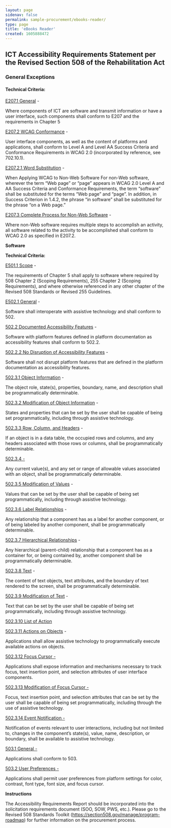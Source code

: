 ```yaml
---
layout: page 
sidenav: false 
permalink: sample-procurement/ebooks-reader/
type: page
title: 'eBooks Reader'
created: 1605888472
---
```


## **ICT Accessibility Requirements Statement per the Revised Section 508 of the Rehabilitation Act**

### **General Exceptions**

#### **Technical Criteria:**

[E207.1 General][1] -

Where components of ICT are software and transmit information or have a user interface, such components shall conform to E207 and the requirements in Chapter 5

[E207.2 WCAG Conformance][1] -

User interface components, as well as the content of platforms and applications, shall conform to Level A and Level AA Success Criteria and Conformance Requirements in WCAG 2.0 (incorporated by reference, see 702.10.1).

[E207.2.1 Word Substitution][1] -

When Applying WCAG to Non-Web Software For non-Web software, wherever the term “Web page” or “page” appears in WCAG 2.0 Level A and AA Success Criteria and Conformance Requirements, the term “software” shall be substituted for the terms “Web page” and “page”. In addition, in Success Criterion in 1.4.2, the phrase “in software” shall be substituted for the phrase “on a Web page.”

[E207.3 Complete Process for Non-Web Software][1] -

Where non-Web software requires multiple steps to accomplish an activity, all software related to the activity to be accomplished shall conform to WCAG 2.0 as specified in E207.2.

**Software**

**Technical Criteria:**

[E501.1 Scope][2] -

The requirements of Chapter 5 shall apply to software where required by 508 Chapter 2 (Scoping Requirements), 255 Chapter 2 (Scoping Requirements), and where otherwise referenced in any other chapter of the Revised 508 Standards or Revised 255 Guidelines.

[E502.1 General][3] -

Software shall interoperate with assistive technology and shall conform to 502.

[502.2 Documented Accessibility Features][4] -

Software with platform features defined in platform documentation as accessibility features shall conform to 502.2.

[502.2.2 No Disruption of Accessibility Features][4] -

Software shall not disrupt platform features that are defined in the platform documentation as accessibility features.

[502.3.1 Object Information][4] -

The object role, state(s), properties, boundary, name, and description shall be programmatically determinable.

[502.3.2 Modification of Object Information][4] -

States and properties that can be set by the user shall be capable of being set programmatically, including through assistive technology.

[502.3.3 Row, Column, and Headers][4] -

If an object is in a data table, the occupied rows and columns, and any headers associated with those rows or columns, shall be programmatically determinable.

[502.3.4 -][4]

Any current value(s), and any set or range of allowable values associated with an object, shall be programmatically determinable.

[502.3.5 Modification of Values][4] -

Values that can be set by the user shall be capable of being set programmatically, including through assistive technology.

[502.3.6 Label Relationships][4] -

Any relationship that a component has as a label for another component, or of being labeled by another component, shall be programmatically determinable.

[502.3.7 Hierarchical Relationships][4] -

Any hierarchical (parent-child) relationship that a component has as a container for, or being contained by, another component shall be programmatically determinable.

[502.3.8 Text][4] -

The content of text objects, text attributes, and the boundary of text rendered to the screen, shall be programmatically determinable.

[502.3.9 Modification of Text][4] -

Text that can be set by the user shall be capable of being set programmatically, including through assistive technology.

[502.3.10 List of Action][4] 

[502.3.11 Actions on Objects][4] -

Applications shall allow assistive technology to programmatically execute available actions on objects.

[502.3.12 Focus Cursor -][4]

Applications shall expose information and mechanisms necessary to track focus, text insertion point, and selection attributes of user interface components.

[502.3.13 Modification of Focus Cursor -][4]

Focus, text insertion point, and selection attributes that can be set by the user shall be capable of being set programmatically, including through the use of assistive technology.

[502.3.14 Event Notification -][4]

Notification of events relevant to user interactions, including but not limited to, changes in the component’s state(s), value, name, description, or boundary, shall be available to assistive technology.

[503.1 General -][5]

Applications shall conform to 503.

[503.2 User Preferences -][5]

Applications shall permit user preferences from platform settings for color, contrast, font type, font size, and focus cursor.

**Instructions**

The Accessibility Requirements Report should be incorporated into the solicitation requirements document (SOO, SOW, PWS, etc.). Please go to the Revised 508 Standards Toolkit (<https://section508.gov/manage/program-roadmap>) for further information on the procurement process.

 [1]: https://section508.gov/ict-accessibility#e207_1__e207_2__e207_3
 [2]: https://section508.gov/ict-accessibility#e501_1_scope
 [3]: https://section508.gov/ict-accessibility#e502_1_general
 [4]: https://section508.gov/ict-accessibility#e502_2__e502_2_2__e502_3_1
 [5]: https://section508.gov/ict-accessibility#503_1__503_2